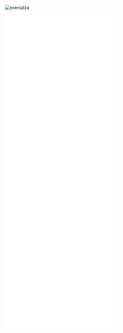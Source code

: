 ![exersalza](https://count.getloli.com/get/@exersalza)

![Metrics](https://github.com/exersalza/exersalza/blob/main/github-metrics.svg)

